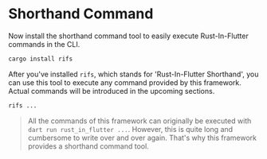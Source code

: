 # Shorthand Command

Now install the shorthand command tool to easily execute Rust-In-Flutter commands in the CLI.

```bash
cargo install rifs
```

After you've installed `rifs`, which stands for 'Rust-In-Flutter Shorthand', you can use this tool to execute any command provided by this framework. Actual commands will be introduced in the upcoming sections.

```bash
rifs ...
```

> All the commands of this framework can originally be executed with `dart run rust_in_flutter ...`. However, this is quite long and cumbersome to write over and over again. That's why this framework provides a shorthand command tool.
